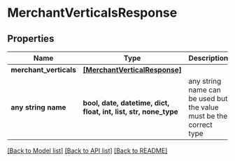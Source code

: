 # MerchantVerticalsResponse


## Properties
Name | Type | Description | Notes
------------ | ------------- | ------------- | -------------
**merchant_verticals** | [**[MerchantVerticalResponse]**](MerchantVerticalResponse.md) |  | 
**any string name** | **bool, date, datetime, dict, float, int, list, str, none_type** | any string name can be used but the value must be the correct type | [optional]

[[Back to Model list]](../README.md#documentation-for-models) [[Back to API list]](../README.md#documentation-for-api-endpoints) [[Back to README]](../README.md)


